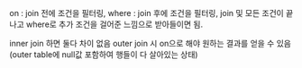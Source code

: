 ​on : join 전에 조건을 필터링, 
where : join 후에 조건을 필터링, join 및 모든 조건이 끝나고 where로 추가 조건을 걸어준 느낌으로 받아들이면 됨.

inner join 하면 둘다 차이 없음
outer join 시 on으로 해야 원하는 결과를 얻을 수 있음(outer table에 null값 포함하여 행들이 다 살아있는 상태)
